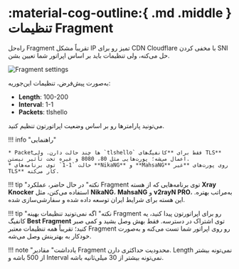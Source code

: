 # :material-cog-outline:{ .md .middle } تنظیمات Fragment

راه‌حل Fragment تقریباً مشکل IP تمیز رو برای CDN Cloudflare با مخفی کردن SNI حل می‌کنه، ولی تنظیمات باید بر اساس اپراتور شما تعیین بشن.

![Fragment settings](../images/fragment-settings.jpg)

به‌صورت پیش‌فرض، تنظیمات این‌جوریه:

- **Length**: 100-200
- **Interval**: 1-1
- **Packets**: tlshello

می‌تونید پارامترها رو بر اساس وضعیت اپراتورتون تنظیم کنید.

!!! info "راهنمایی"

    * Packetها چند حالت دارن. ولی `tlshello` فقط برای **کانفیگ‌های TLS** اعمال می‌شه؛ پورت‌هایی مثل 80، 8080 و غیره تحت تأثیر نیستن.
    * حالت `1-1` توی برنامه‌های **NikaNG** و **MahsaNG** روی پورت‌های **غیر TLS** کار می‌کنه.

!!! tip "نکته"
    در حال حاضر، عملکرد Fragment توی برنامه‌هایی که از هسته **Xray Knocker** استفاده می‌کنن، مثل **NikaNG**، **MahsaNG** و **v2rayN PRO**، به‌مراتب بهتره. این هسته برای شرایط ایران توسعه داده شده و سفارشی‌سازی شده.

!!! tip "نکته"
    اگه نمی‌تونید تنظیمات بهینه Fragment رو برای اپراتورتون پیدا کنید، یه کانفیگ **Best Fragment** توی اشتراک در دسترسه. فقط بهش وصل بشید و کمی صبر کنید؛ تقریباً همه تنظیمات معتبر Fragment رو روی اپراتور شما تست می‌کنه و به‌صورت خودکار به بهترینش وصل می‌شه.

!!! note "یادداشت"
    مقادیر Fragment محدودیت‌ حداکثری دارن. Length نمی‌تونه بیشتر از 500 باشه و Interval نمی‌تونه بیشتر از 30 میلی‌ثانیه باشه.
